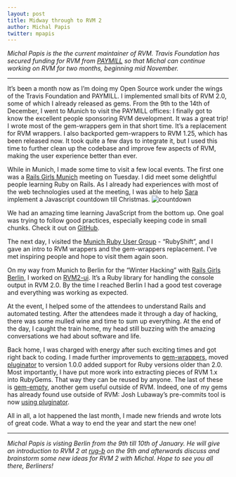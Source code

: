 ```yaml
---
layout: post
title: Midway through to RVM 2
author: Michal Papis
twitter: mpapis
---
```


*Michal Papis is the the current maintainer of RVM. Travis Foundation has secured funding for RVM from [PAYMILL](Paymill.com) so that Michal can continue working on RVM for two months, beginning mid November.*

---

It’s been a month now as I’m doing my Open Source work under the wings of the Travis Foundation and PAYMILL. I implemented small bits of RVM 2.0, some of which I already released as gems. From the 9th to the 14th of December, I went to Munich to visit the PAYMILL offices: I finally got to know the excellent people sponsoring RVM development. It was a great trip! I wrote most of the gem-wrappers gem in that short time. It’s a replacement for RVM wrappers. I also backported gem-wrappers to RVM 1.25, which has been released now. It took quite a few days to integrate it, but I used this time to further clean up the codebase and improve few aspects of RVM, making the user experience better than ever.

While in Munich, I made some time to visit a few local events. The first one was a [Rails Girls Munich](https://twitter.com/RailsGirls_MUC) meeting on Tuesday. I did meet some delightful people learning Ruby on Rails. As I already had experiences with most of the web technologies used at the meeting, I was able to help [Sara](http://twitter.com/sareg0) implement a Javascript countdown till Christmas. 
![countdown](https://f.cloud.github.com/assets/1711357/1877372/e24f7116-7924-11e3-966c-73309dcfdb64.png)

We had an amazing time learning JavaScript from the bottom up. One goal was trying to follow good practices, especially keeping code in small chunks. Check it out on [GitHub](https://github.com/sareg0/Christmas-Counter).

The next day, I visited the [Munich Ruby User Group](http://munich.rubyshift.org/) - “RubyShift”, and I gave an intro to RVM wrappers and the gem-wrappers replacement. I’ve met inspiring people and hope to visit them again soon. 

On my way from Munich to Berlin for the “Winter Hacking” with [Rails Girls Berlin](http://railsgirlsberlinb.de), I worked on [RVM2-ui](https://github.com/rvm/rvm2-ui). It’s a Ruby library for handling the console output in RVM 2.0. By the time I reached Berlin I had a good test coverage and everything was working as expected.

At the event, I helped some of the attendees to understand Rails and automated testing. After the attendees made it through a day of hacking, there was some mulled wine and time to sum up everything. At the end of the day, I caught the train home, my head still buzzing with the amazing conversations we had about software and life. 

Back home, I was charged with energy after such exciting times and got right back to coding. I made further improvements to [gem-wrappers](https://github.com/rvm/gem-wrappers), moved [pluginator](https://github.com/rvm/pluginator) to version 1.0.0 added support for Ruby versions older than 2.0. Most importantly, I have put more work into extracting pieces of RVM 1.x into RubyGems. That way they can be reused by anyone. The last of these is [gem-empty](https://github.com/rvm/gem-empty), another gem useful outside of RVM. Indeed, one of my gems has already found use outside of RVM: Josh Lubaway’s pre-commits tool is now [using pluginator](https://github.com/jish/pre-commit/issues/104).



All in all, a lot happened the last month, I made new friends and wrote lots of great code. What a way to end the year and start the new one!

---

*Michal Papis is visting Berlin from the 9th till 10th of January. He will give an introduction to RVM 2 at [rug-b](http://berlin.onruby.de/) on the 9th and afterwards discuss and brainstorm some new ideas for RVM 2 with Michal. Hope to see you all there, Berliners!*

